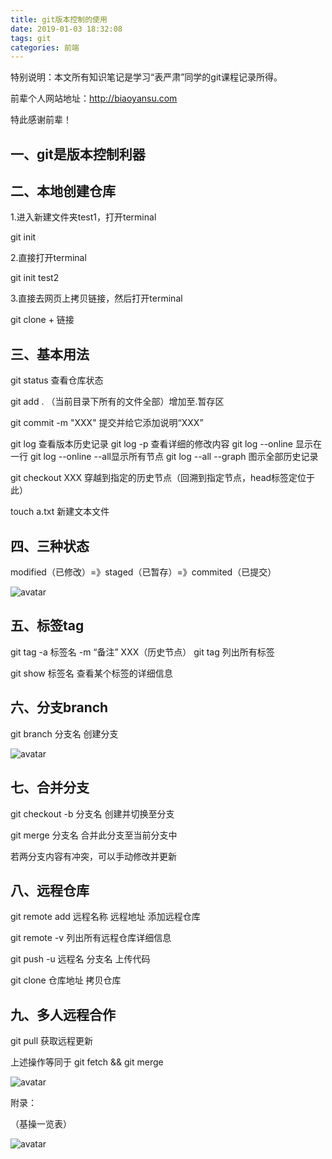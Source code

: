 ```yaml
---
title: git版本控制的使用
date: 2019-01-03 18:32:08
tags: git
categories: 前端
---
```


特别说明：本文所有知识笔记是学习“表严肃”同学的git课程记录所得。

前辈个人网站地址：http://biaoyansu.com

特此感谢前辈！

## 一、git是版本控制利器

## 二、本地创建仓库

1.进入新建文件夹test1，打开terminal

git init 

2.直接打开terminal

git init test2

3.直接去网页上拷贝链接，然后打开terminal

git clone + 链接

## 三、基本用法

git status 查看仓库状态

git add . （当前目录下所有的文件全部）增加至.暂存区

git commit -m "XXX" 提交并给它添加说明“XXX”

git log 查看版本历史记录  git log -p 查看详细的修改内容  git log --online 显示在一行  git log --online --all显示所有节点  git log --all --graph 图示全部历史记录

git checkout XXX 穿越到指定的历史节点（回溯到指定节点，head标签定位于此）

touch a.txt 新建文本文件

## 四、三种状态

modified（已修改）=》staged（已暂存）=》commited（已提交）

![avatar](https://img2018.cnblogs.com/blog/1549437/201901/1549437-20190104090448302-678927003.jpg)

## 五、标签tag

git tag -a 标签名 -m “备注” XXX（历史节点）  git tag 列出所有标签

git show 标签名 查看某个标签的详细信息

## 六、分支branch

git branch 分支名 创建分支

![avatar](https://img2018.cnblogs.com/blog/1549437/201901/1549437-20190104091205178-315894337.jpg)

## 七、合并分支

git checkout -b 分支名 创建并切换至分支

git merge 分支名 合并此分支至当前分支中

若两分支内容有冲突，可以手动修改并更新

## 八、远程仓库

git remote add 远程名称 远程地址  添加远程仓库

git remote -v 列出所有远程仓库详细信息

git push -u 远程名 分支名 上传代码

git clone 仓库地址 拷贝仓库

## 九、多人远程合作

git pull 获取远程更新

上述操作等同于 git fetch && git merge

![avatar](https://img2018.cnblogs.com/blog/1549437/201901/1549437-20190104094953592-1804855720.png)

附录：

（基操一览表）

![avatar](https://img2018.cnblogs.com/blog/1549437/201901/1549437-20190104095632840-598750135.png)